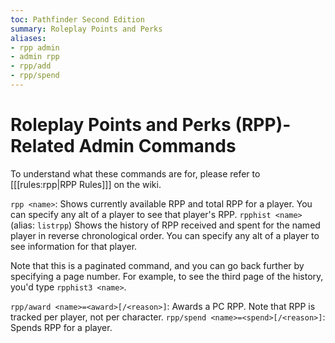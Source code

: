 ```yaml
---
toc: Pathfinder Second Edition
summary: Roleplay Points and Perks
aliases:
- rpp admin
- admin rpp
- rpp/add
- rpp/spend
---
```


# Roleplay Points and Perks (RPP)-Related Admin Commands

To understand what these commands are for, please refer to [[[rules:rpp|RPP Rules]]] on the wiki.

`rpp <name>`: Shows currently available RPP and total RPP for a player. You can specify any alt of a player to see that player's RPP. 
`rpphist <name>` (alias: `listrpp`) Shows the history of RPP received and spent for the named player in reverse chronological order. You can specify any alt of a player to see information for that player.

Note that this is a paginated command, and you can go back further by specifying a page number. For example, to 
see the third page of the history, you'd type `rpphist3 <name>`. 

`rpp/award <name>=<award>[/<reason>]`: Awards a PC RPP. Note that RPP is tracked per player, not per character.
`rpp/spend <name>=<spend>[/<reason>]`: Spends RPP for a player.